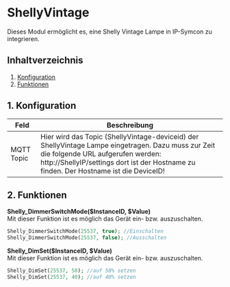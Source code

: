 # ShellyVintage
   Dieses Modul ermöglicht es, eine Shelly Vintage Lampe in IP-Symcon zu integrieren.
     
   ## Inhaltverzeichnis
   1. [Konfiguration](#1-konfiguration)
   2. [Funktionen](#2-funktionen)
   
   ## 1. Konfiguration
   
   Feld | Beschreibung
   ------------ | ----------------
   MQTT Topic | Hier wird das Topic (ShellyVintage-deviceid) der ShellyVintage Lampe eingetragen. Dazu muss zur Zeit die folgende URL aufgerufen werden: http://ShellyIP/settings dort ist der Hostname zu finden. Der Hostname ist die DeviceID!
   
   ## 2. Funktionen
   
   **Shelly_DimmerSwitchMode($InstanceID, $Value)**\
   Mit dieser Funktion ist es möglich das Gerät ein- bzw. auszuschalten.
   ```php
   Shelly_DimmerSwitchMode(25537, true); //Einschalten
   Shelly_DimmerSwitchMode(25537, false); //Ausschalten
   ```

   **Shelly_DimSet($InstanceID, $Value)**\
   Mit dieser Funktion ist es möglich das Gerät ein- bzw. auszuschalten.
   ```php
   Shelly_DimSet(25537, 50); //auf 50% setzen
   Shelly_DimSet(25537, 40); //auf 40% setzen
   ```